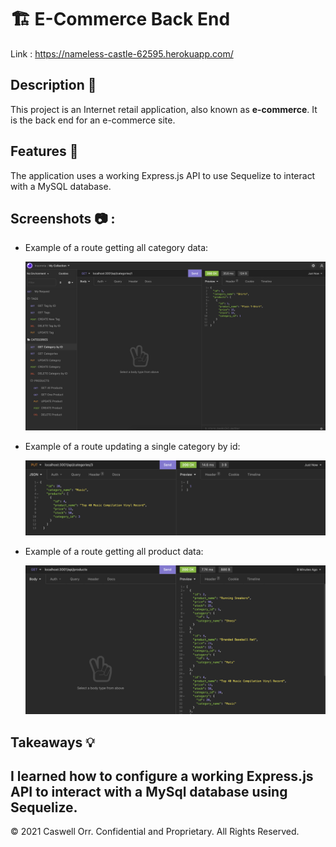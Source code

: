 # 🏗️ E-Commerce Back End

Link : https://nameless-castle-62595.herokuapp.com/

## Description 📖

This project is an Internet retail application, also known as **e-commerce**. It is the back end for an e-commerce site.

## Features 📝

The application uses a working Express.js API to use Sequelize to interact with a MySQL database.

## Screenshots 📷 :

* Example of a route getting all category data:

  ![alt text](./Assets/screenshot1.png)
  
* Example of a route updating a single category by id:

  ![alt text](./Assets/screenshot2.png)

* Example of a route getting all product data:

  ![alt text](./Assets/screenshot3.png)
  

## Takeaways 💡

I learned how to configure a working Express.js API to interact with a MySql database using Sequelize.
----
© 2021 Caswell Orr. Confidential and Proprietary. All Rights Reserved.